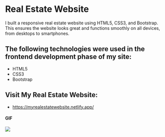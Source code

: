 <h1>Real Estate Website</h1>

I built a responsive real estate website using HTML5, CSS3, and Bootstrap. This ensures the website looks great and functions smoothly on all devices, from desktops to smartphones.

<h2> The following technologies were used in the frontend development phase of my site: </h2>

- HTML5
- CSS3
- Bootstrap

<h2> Visit My Real Estate Website: </h2>

- https://myrealestatewebsite.netlify.app/

<h4>GIF</h4>

![](images/myrealestatewebsite.gif)
